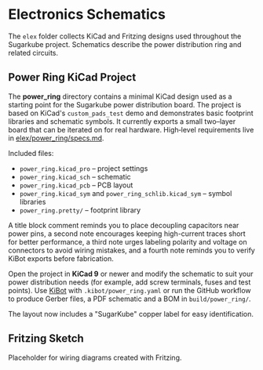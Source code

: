 # Electronics Schematics

The `elex` folder collects KiCad and Fritzing designs used throughout the Sugarkube project. Schematics describe the power distribution ring and related circuits.

## Power Ring KiCad Project

The **power_ring** directory contains a minimal KiCad design used as a starting point for the Sugarkube power distribution board. The project is based on KiCad's `custom_pads_test` demo and demonstrates basic footprint libraries and schematic symbols. It currently exports a small two–layer board that can be iterated on for real hardware. High‑level requirements live in [elex/power_ring/specs.md](../elex/power_ring/specs.md).

Included files:

- `power_ring.kicad_pro` – project settings
- `power_ring.kicad_sch` – schematic
- `power_ring.kicad_pcb` – PCB layout
- `power_ring.kicad_sym` and `power_ring_schlib.kicad_sym` – symbol libraries
- `power_ring.pretty/` – footprint library

A title block comment reminds you to place decoupling capacitors near power pins, a second note encourages keeping high-current traces short for better performance, a third note urges labeling polarity and voltage on connectors to avoid wiring mistakes, and a fourth note reminds you to verify KiBot exports before fabrication.

Open the project in **KiCad 9** or newer and modify the schematic to suit your power distribution needs (for example, add screw terminals, fuses and test points). Use [KiBot](https://github.com/INTI-CMNB/KiBot) with `.kibot/power_ring.yaml` or run the GitHub workflow to produce Gerber files, a PDF schematic and a BOM in `build/power_ring/`.

The layout now includes a "SugarKube" copper label for easy identification.

## Fritzing Sketch

Placeholder for wiring diagrams created with Fritzing.
